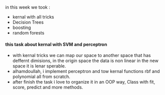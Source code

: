in this week we took :
 - kernal with all tricks 
 - Decision Trees
 - boosting
 - random forests

#### this task about kernal with SVM and perceptron
- with kernal tricks we can map our space to another space that has deffernt dimisions, in the origin space the data is non linear in the new space it is lenar sperable.
- alhamdoullah, i implement perceptron and tow kernal functions rbf and polynomial all from scratch.
- after finish the task i love to organize it in an OOP  way, Class with fit, score, predict and more methods.
